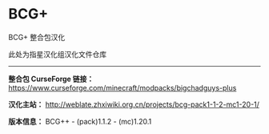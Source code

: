 # BCG+
BCG+ 整合包汉化

此处为指星汉化组汉化文件仓库

---

**整合包 CurseForge 链接：**
https://www.curseforge.com/minecraft/modpacks/bigchadguys-plus

**汉化主站：**
http://weblate.zhxiwiki.org.cn/projects/bcg-pack1-1-2-mc1-20-1/

**版本信息：**
BCG++ - (pack)1.1.2 - (mc)1.20.1
